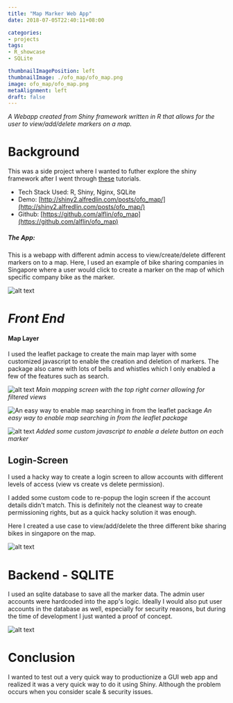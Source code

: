 ```yaml
---
title: "Map Marker Web App"
date: 2018-07-05T22:40:11+08:00

categories:
- projects
tags:
- R_showcase
- SQLite

thumbnailImagePosition: left
thumbnailImage: ./ofo_map/ofo_map.png
image: ofo_map/ofo_map.png
metaAlignment: left
draft: false
---
```


*A Webapp created from Shiny framework written in R that allows for the user to view/add/delete markers on a map.*

<!--more-->

# Background
This was a side project where I wanted to futher explore the shiny framework after I went through [these](https://shiny.rstudio.com/tutorial/) tutorials.

- Tech Stack Used: R, Shiny, Nginx, SQLite
- Demo: [http://shiny2.alfredlin.com/posts/ofo_map/](http://shiny2.alfredlin.com/posts/ofo_map/)
- Github: [https://github.com/alflin/ofo_map](https://github.com/alflin/ofo_map)

##### The App: 
This is a webapp with different admin access to view/create/delete different markers on to a map.
Here, I used an example of bike sharing companies in Singapore where a user would click to create a marker on the map of which specific company bike as the marker.

![alt text](/ofo_map/ofo_map.png "app")

# *Front End*

#### Map Layer

I used the leaflet package to create the main map layer with some customized javascript to enable the creation and deletion of markers. The package also came with lots of bells and whistles which I only enabled a few of the features such as search.


![alt text](/ofo_map/ofo_map_add.png "add")
*Main mapping screen with the top right corner allowing for filtered views*

![An easy way to enable map searching in from the leaflet package](/ofo_map/ofo_map_search.png "search")
*An easy way to enable map searching in from the leaflet package*

![alt text](/ofo_map/ofo_map_delete.png "delete")
*Added some custom javascript to enable a delete button on each marker*

## Login-Screen

I used a hacky way to create a login screen to allow accounts with different levels of access (view vs create vs delete permission).

I added some custom code to re-popup the login screen if the account details didn't match. This is definitely not the cleanest way to create permissioning rights, but as a quick hacky solution it was enough.

Here I created a use case to view/add/delete the three different bike sharing bikes in singapore on the map.

![alt text](/ofo_map/ofo_map_login2.png "login2")

# Backend - SQLITE

I used an sqlite database to save all the marker data. The admin user accounts were hardcoded into the app's logic. Ideally I would also put user accounts in the database as well, especially for security reasons, but during the time of development I just wanted a proof of concept.

![alt text](/ofo_map/ofo_map_db.png "db")


# Conclusion

I wanted to test out a very quick way to productionize a GUI web app and realized it was a very quick way to do it using Shiny. Although the problem occurs when you consider scale & security issues.



